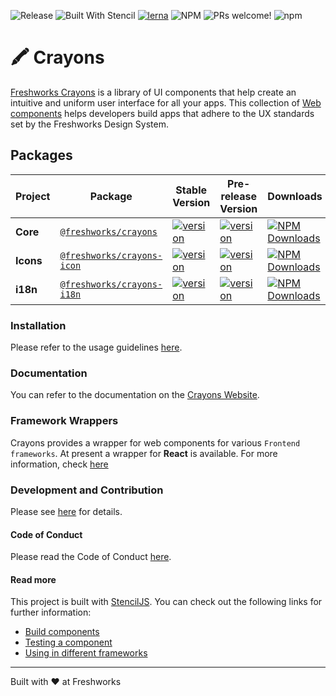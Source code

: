 
![Release](https://github.com/freshworks/crayons/workflows/Release/badge.svg) ![Built With Stencil](https://img.shields.io/badge/-Built%20With%20Stencil-16161d.svg?logo=data%3Aimage%2Fsvg%2Bxml%3Bbase64%2CPD94bWwgdmVyc2lvbj0iMS4wIiBlbmNvZGluZz0idXRmLTgiPz4KPCEtLSBHZW5lcmF0b3I6IEFkb2JlIElsbHVzdHJhdG9yIDE5LjIuMSwgU1ZHIEV4cG9ydCBQbHVnLUluIC4gU1ZHIFZlcnNpb246IDYuMDAgQnVpbGQgMCkgIC0tPgo8c3ZnIHZlcnNpb249IjEuMSIgaWQ9IkxheWVyXzEiIHhtbG5zPSJodHRwOi8vd3d3LnczLm9yZy8yMDAwL3N2ZyIgeG1sbnM6eGxpbms9Imh0dHA6Ly93d3cudzMub3JnLzE5OTkveGxpbmsiIHg9IjBweCIgeT0iMHB4IgoJIHZpZXdCb3g9IjAgMCA1MTIgNTEyIiBzdHlsZT0iZW5hYmxlLWJhY2tncm91bmQ6bmV3IDAgMCA1MTIgNTEyOyIgeG1sOnNwYWNlPSJwcmVzZXJ2ZSI%2BCjxzdHlsZSB0eXBlPSJ0ZXh0L2NzcyI%2BCgkuc3Qwe2ZpbGw6I0ZGRkZGRjt9Cjwvc3R5bGU%2BCjxwYXRoIGNsYXNzPSJzdDAiIGQ9Ik00MjQuNywzNzMuOWMwLDM3LjYtNTUuMSw2OC42LTkyLjcsNjguNkgxODAuNGMtMzcuOSwwLTkyLjctMzAuNy05Mi43LTY4LjZ2LTMuNmgzMzYuOVYzNzMuOXoiLz4KPHBhdGggY2xhc3M9InN0MCIgZD0iTTQyNC43LDI5Mi4xSDE4MC40Yy0zNy42LDAtOTIuNy0zMS05Mi43LTY4LjZ2LTMuNkgzMzJjMzcuNiwwLDkyLjcsMzEsOTIuNyw2OC42VjI5Mi4xeiIvPgo8cGF0aCBjbGFzcz0ic3QwIiBkPSJNNDI0LjcsMTQxLjdIODcuN3YtMy42YzAtMzcuNiw1NC44LTY4LjYsOTIuNy02OC42SDMzMmMzNy45LDAsOTIuNywzMC43LDkyLjcsNjguNlYxNDEuN3oiLz4KPC9zdmc%2BCg%3D%3D&colorA=16161d&style=flat-square) [![lerna](https://img.shields.io/badge/maintained%20with-lerna-cc00ff.svg)](https://lerna.js.org/) ![NPM](https://img.shields.io/npm/l/@freshworks/crayons) ![PRs welcome!](https://img.shields.io/badge/PRs-welcome-brightgreen.svg) ![npm](https://img.shields.io/npm/dm/@freshworks/crayons.svg)


# 🖍️ Crayons
[Freshworks Crayons](https://crayons.freshworks.com) is a library of UI components that help create an intuitive and uniform user interface for all your apps. This collection of [Web components](https://developer.mozilla.org/en-US/docs/Web/Web_Components) helps developers build apps that adhere to the UX standards set by the Freshworks Design System.

## Packages

| Project | Package | Stable Version | Pre-release Version | Downloads| Links |
| ------- | ------- | ------- | -------- | -------- |:-----:|
| **Core** | [`@freshworks/crayons`](https://www.npmjs.com/package/@freshworks/crayons) | [![version](https://img.shields.io/npm/v/@freshworks/crayons/@v3.svg)](https://www.npmjs.com/package/@freshworks/crayons) | [![version](https://img.shields.io/npm/v/@freshworks/crayons/next.svg)](https://www.npmjs.com/package/@freshworks/crayons) | <a href="https://www.npmjs.com/package/@freshworks/crayons" target="_blank"><img src="https://img.shields.io/npm/dm/@freshworks/crayons.svg" alt="NPM Downloads" /></a> | [`README.md`](packages/crayons-core/README.md)
| **Icons** | [`@freshworks/crayons-icon`](https://www.npmjs.com/package/@freshworks/crayons-icon) | [![version](https://img.shields.io/npm/v/@freshworks/crayons-icon/@v3.svg)](https://www.npmjs.com/package/@freshworks/crayons-icon) | [![version](https://img.shields.io/npm/v/@freshworks/crayons-icon/next.svg)](https://www.npmjs.com/package/@freshworks/crayons-icon) | <a href="https://www.npmjs.com/package/@freshworks/crayons-icon" target="_blank"><img src="https://img.shields.io/npm/dm/@freshworks/crayons-icon.svg" alt="NPM Downloads" /></a> | [`README.md`](packages/crayons-icon/README.md)
| **i18n** | [`@freshworks/crayons-i18n`](https://www.npmjs.com/package/@freshworks/crayons-i18n) | [![version](https://img.shields.io/npm/v/@freshworks/crayons-i18n/@v3.svg)](https://www.npmjs.com/package/@freshworks/crayons-i18n) | [![version](https://img.shields.io/npm/v/@freshworks/crayons-i18n/next.svg)](https://www.npmjs.com/package/@freshworks/crayons-i18n) | <a href="https://www.npmjs.com/package/@freshworks/crayons-i18n" target="_blank"><img src="https://img.shields.io/npm/dm/@freshworks/crayons-i18n.svg" alt="NPM Downloads" /></a> | [`README.md`](packages/crayons-i18n/README.md)

### Installation

Please refer to the usage guidelines [here](https://crayons.freshworks.com/components).

### Documentation

You can refer to the documentation on the [Crayons Website](https://crayons.freshworks.com).


### Framework Wrappers

Crayons provides a wrapper for web components for various `Frontend frameworks`. At present a wrapper for **React** is available. For more information, check [here](https://crayons.freshworks.com/frameworks/react)


### Development and Contribution

 Please see [here](CONTRIBUTING.md#setup-the-local-environment) for details. 

#### Code of Conduct

Please read the Code of Conduct [here](CODE_OF_CONDUCT.md).


#### Read more

This project is built with [StencilJS](https://stenciljs.com/). You can check out the following links for further information:

- [Build components](https://stenciljs.com/docs/decorators)
- [Testing a component](https://stenciljs.com/docs/testing-overview) 
- [Using in different frameworks](https://stenciljs.com/docs/overview)

----------------------------------------------

Built with ❤ at Freshworks